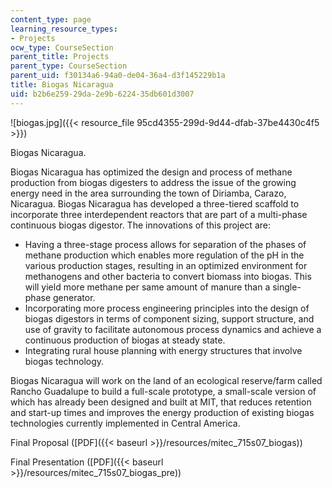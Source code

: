 ```yaml
---
content_type: page
learning_resource_types:
- Projects
ocw_type: CourseSection
parent_title: Projects
parent_type: CourseSection
parent_uid: f30134a6-94a0-de04-36a4-d3f145229b1a
title: Biogas Nicaragua
uid: b2b6e259-29da-2e9b-6224-35db601d3007
---
```


![biogas.jpg]({{< resource_file 95cd4355-299d-9d44-dfab-37be4430c4f5 >}})

Biogas Nicaragua.

Biogas Nicaragua has optimized the design and process of methane production from biogas digesters to address the issue of the growing energy need in the area surrounding the town of Diriamba, Carazo, Nicaragua. Biogas Nicaragua has developed a three-tiered scaffold to incorporate three interdependent reactors that are part of a multi-phase continuous biogas digestor. The innovations of this project are:

*   Having a three-stage process allows for separation of the phases of methane production which enables more regulation of the pH in the various production stages, resulting in an optimized environment for methanogens and other bacteria to convert biomass into biogas. This will yield more methane per same amount of manure than a single-phase generator.
*   Incorporating more process engineering principles into the design of biogas digestors in terms of component sizing, support structure, and use of gravity to facilitate autonomous process dynamics and achieve a continuous production of biogas at steady state.
*   Integrating rural house planning with energy structures that involve biogas technology.

Biogas Nicaragua will work on the land of an ecological reserve/farm called Rancho Guadalupe to build a full-scale prototype, a small-scale version of which has already been designed and built at MIT, that reduces retention and start-up times and improves the energy production of existing biogas technologies currently implemented in Central America.

Final Proposal ([PDF]({{< baseurl >}}/resources/mitec_715s07_biogas))

Final Presentation ([PDF]({{< baseurl >}}/resources/mitec_715s07_biogas_pre))